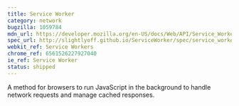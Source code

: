 ```yaml
---
title: Service Worker
category: network
bugzilla: 1059784
mdn_url: https://developer.mozilla.org/en-US/docs/Web/API/Service_Worker_API
spec_url: http://slightlyoff.github.io/ServiceWorker/spec/service_worker/
webkit_ref: Service Workers
chrome_ref: 6561526227927040
ie_ref: Service Worker
status: shipped
---
```


A method for browsers to run JavaScript in the background to handle network requests and manage cached responses.
